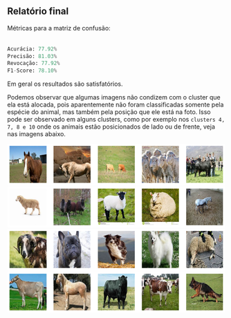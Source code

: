 ## Relatório final

Métricas para a matriz de confusão:

``` python 

Acurácia: 77.92%
Precisão: 81.03%
Revocação: 77.92%
F1-Score: 78.10%

```
Em geral os resultados são satisfatórios. 

Podemos observar que algumas imagens não condizem com o cluster que ela está alocada, pois aparentemente não foram classificadas somente pela espécie do animal, mas também pela posição que ele está na foto. Isso pode ser observado em alguns clusters, como por exemplo nos ```clusters 4, 7, 8 e 10``` onde os animais estão posicionados de lado ou de frente, veja nas imagens abaixo.

![Alt text](c4.png)
![Alt text](c7.png)
![Alt text](c8.png)
![Alt text](c10.png)




